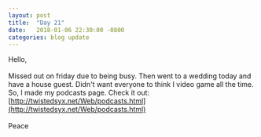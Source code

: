 ```yaml
---
layout: post
title:  "Day 21"
date:   2018-01-06 22:30:00 -0800
categories: blog update
---
```

Hello,
<br><br>
Missed out on friday due to being busy. Then went to a wedding today and have a house guest. Didn't want everyone to think I video game all the time. So, I made my podcasts page. Check it out: [http://twistedsyx.net/Web/podcasts.html](http://twistedsyx.net/Web/podcasts.html)
<br><br>
Peace
